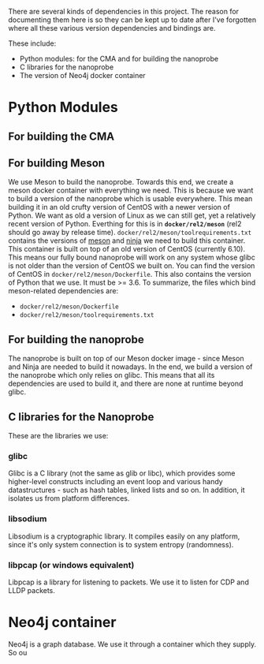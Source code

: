 There are several kinds of dependencies in this project.
The reason for documenting them here is so they can be kept up to date
after I've forgotten where all these various version dependencies and bindings are.

These include:
  - Python modules: for the CMA and for building the nanoprobe
  - C libraries for the nanoprobe
  - The version of Neo4j docker container
# Python Modules
## For building the CMA
## For building Meson
We use Meson to build the nanoprobe. Towards this end, we create a meson docker container with everything we need.
This is because we want to build a version of the nanoprobe which is usable everywhere. This mean building it in an old crufty version of CentOS
with a newer version of Python.
We want as old a version of Linux as we can still get, yet a relatively recent version of Python.
Everthing for this is in **```docker/rel2/meson```** (rel2 should go away by release time). ```docker/rel2/meson/toolrequirements.txt``` contains
the versions of [meson](https://mesonbuild.com/) and [ninja](https://ninja-build.org/) we need to build this container.
This container is built on top of an old version of CentOS (currently 6.10).
This means our fully bound nanoprobe will work on any system whose glibc is not older than the version of CentOS we built on.
You can find the version of CentOS in ```docker/rel2/meson/Dockerfile```. This also contains the version of Python that we use.
It must be >= 3.6. To summarize, the files which bind meson-related dependencies are:
  - ```docker/rel2/meson/Dockerfile```
  - ```docker/rel2/meson/toolrequirements.txt```

## For building the nanoprobe
The nanoprobe is built on top of our Meson docker image - since Meson and Ninja are needed to build it nowadays.
In the end, we build a version of the nanoprobe which only relies on glibc. This means that all its dependencies are used to
build it, and there are none at runtime beyond glibc.
## C libraries for the Nanoprobe
These are the libraries we use:
### glibc
Glibc is a C library (not the same as glib or libc),
which provides some higher-level constructs including an event loop and various handy datastructures - such as hash tables, linked lists and so on.
In addition, it isolates us from platform differences.
### libsodium
Libsodium is a cryptographic library. It compiles easily on any platform, since it's only system connection is to system entropy (randomness).
### libpcap (or windows equivalent)
Libpcap is a library for listening to packets. We use it to listen for CDP and LLDP packets.
# Neo4j container
Neo4j is a graph database. We use it through a container which they supply. So ou
  
